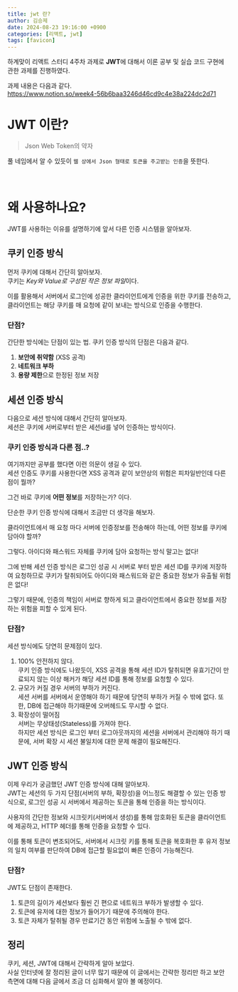 ```yaml
---
title: jwt 란?
author: 김승제
date: 2024-08-23 19:16:00 +0900
categories: [리액트, jwt]
tags: [favicon]
---
```



하계맞이 리액트 스터디 4주차 과제로 **JWT**에 대해서 이론 공부 및 실습 코드 구현에 관한 과제를 진행하였다.

과제 내용은 다음과 같다.   
https://www.notion.so/week4-56b6baa3246d46cd9c4e38a224dc2d71


# JWT 이란?
> Json Web Token의 약자   

풀 네임에서 알 수 있듯이 `웹 상에서 Json 형태로 토큰을 주고받는 인증`을 뜻한다.   
<br/>
<br/>

# 왜 사용하나요?

JWT를 사용하는 이유를 설명하기에 앞서 다른 인증 시스템을 알아보자.

## 쿠키 인증 방식

먼저 쿠키에 대해서 간단히 알아보자.   
쿠키는 *Key와 Value로 구성된 작은 정보 파일*이다.

이를 활용해서 서버에서 로그인에 성공한 클라이언트에게 인증을 위한 쿠키를 전송하고, 클라이언트는 해당 쿠키를 매 요청에 같이 보내는 방식으로 인증을 수행한다.

### 단점?
간단한 방식에는 단점이 있는 법.
쿠키 인증 방식의 단점은 다음과 같다.

1. **보안에 취약함** (XSS 공격)
2. **네트워크 부하**
3. **용량 제한**으로 한정된 정보 저장


## 세션 인증 방식
다음으로 세션 방식에 대해서 간단히 알아보자.   
세션은 쿠키에 서버로부터 받은 세션id를 넣어 인증하는 방식이다.
<br/>

### 쿠키 인증 방식과 다른 점..?
여기까지만 공부를 했다면 이런 의문이 생길 수 있다.   
세션 인증도 쿠키를 사용한다면 XSS 공격과 같이 보안상의 위험은 피차일반인데 다른 점이 뭘까?

그건 바로 쿠키에 **어떤 정보**를 저장하는가? 이다.

단순한 쿠키 인증 방식에 대해서 조금만 더 생각을 해보자.

클라이언트에서 매 요청 마다 서버에 인증정보를 전송해야 하는데, 어떤 정보를 쿠키에 담아야 할까?

그렇다. 아이디와 패스워드 자체를 쿠키에 담아 요청하는 방식 말고는 없다!

그에 반해 세션 인증 방식은 로그인 성공 시 서버로 부터 받은 세션 ID를 쿠키에 저장하여 요청하므로 쿠키가 탈취되어도 아이디와 패스워드와 같은 중요한 정보가 유출될 위험은 없다!

그렇기 때문에, 인증의 책임이 서버로 향하게 되고 클라이언트에서 중요한 정보를 저장하는 위험을 피할 수 있게 된다.

### 단점?
세션 방식에도 당연히 문제점이 있다.

1. 100% 안전하지 않다.   
쿠키 인증 방식에도 나왔듯이, XSS 공격을 통해 세션 ID가 탈취되면 유효기간이 만료되지 않는 이상 해커가 해당 세션 ID를 통해 정보를 요청할 수 있다.
2. 규모가 커질 경우 서버의 부하가 커진다.   
세션 서버를 서버에서 운영해야 하기 때문에 당연히 부하가 커질 수 밖에 없다. 또한, DB에 접근해야 하기때문에 오버헤드도 무시할 수 없다.
3. 확장성이 떨어짐   
서버는 무상태성(Stateless)를 가져야 한다.    
하지만 세션 방식은 로그인 부터 로그아웃까지의 세션을 서버에서 관리해야 하기 때문에, 서버 확장 시 세션 불일치에 대한 문제 해결이 필요해진다.

## JWT 인증 방식
이제 우리가 궁금했던 JWT 인증 방식에 대해 알아보자.   
JWT는 세션의 두 가지 단점(서버의 부하, 확장성)을 어느정도 해결할 수 있는 인증 방식으로, 로그인 성공 시 서버에서 제공하는 토큰을 통해 인증을 하는 방식이다.

사용자의 간단한 정보와 시크릿키(서버에서 생성)를 통해 암호화된 토큰을 클라이언트에 제공하고, HTTP 헤더를 통해 인증을 요청할 수 있다.

이를 통해 토큰이 변조되어도, 서버에서 시크릿 키를 통해 토큰을 복호화한 후 유저 정보의 일치 여부를 판단하여 DB에 접근할 필요없이 빠른 인증이 가능해진다.


### 단점?
JWT도 단점이 존재한다.

1. 토큰의 길이가 세션보다 훨씬 긴 편으로 네트워크 부하가 발생할 수 있다.
2. 토큰에 유저에 대한 정보가 들어가기 때문에 주의해야 한다.
3. 토큰 자체가 탈취될 경우 만료기간 동안 위험에 노출될 수 밖에 없다.

## 정리
쿠키, 세션, JWT에 대해서 간략하게 알아 보았다.   
사실 인터넷에 잘 정리된 글이 너무 많기 때문에 이 글에서는 간략한 정리만 하고 보안 측면에 대해 다음 글에서 조금 더 심화해서 알아 볼 예정이다.